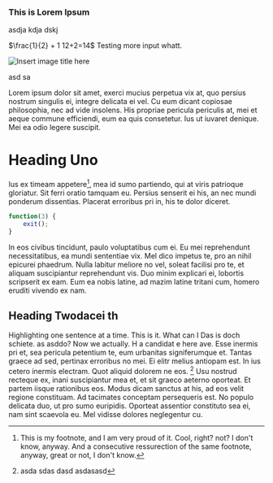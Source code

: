 ### This is Lorem Ipsum

asdja kdja dskj

$\frac{1}{2} + 1 12+2=14$ Testing more input whatt.

[](http://www.wolfvollprecht.de/)
[](http://google.com)

![Insert image title here](/home/wolf/Pictures/IMG_20130901_152337.jpg)

asd sa

Lorem ipsum dolor sit amet, exerci mucius perpetua vix at, quo persius nostrum singulis ei, integre delicata ei vel. Cu eum dicant copiosae philosophia, nec ad vide insolens. His propriae pericula periculis at, mei et aeque commune efficiendi, eum ea quis consetetur. Ius ut iuvaret denique. Mei ea odio legere suscipit.

# Heading Uno

Ius ex timeam appetere[^1], mea id sumo partiendo, qui at viris patrioque gloriatur. Sit ferri oratio tamquam eu. Persius senserit ei his, an nec mundi ponderum dissentias. Placerat erroribus pri in, his te dolor diceret.

```javascript
function(3) {
	exit();
}
```

In eos civibus tincidunt, paulo voluptatibus cum ei. Eu mei reprehendunt necessitatibus, ea mundi sententiae vix. Mel dico impetus te, pro an nihil epicurei phaedrum. Nulla labitur meliore no vel, soleat facilisi pro te, et aliquam suscipiantur reprehendunt vis. Duo minim explicari ei, lobortis scripserit ex eam. Eum ea nobis latine, ad mazim latine tritani cum, homero eruditi vivendo ex nam.

## Heading Twodacei th

Highlighting one sentence at a time. This is it. What can
I Das is doch schiete. as asddo? Now we actually. H a candidat e here ave.
Esse inermis pri et, sea pericula petentium te, eum urbanitas signiferumque et. Tantas graece ad sed, pertinax erroribus no mei. Ei elitr melius antiopam est. In ius cetero inermis electram. Quot aliquid dolorem ne eos.
[^2]
Usu nostrud recteque ex, inani suscipiantur mea et, et sit graeco aeterno oporteat. Et partem iisque rationibus eos. Modus dicam sanctus at his, ad eos velit regione constituam. Ad tacimates conceptam persequeris est. No populo delicata duo, ut pro sumo euripidis. Oporteat assentior constituto sea ei, nam sint scaevola eu. Mel vidisse dolores neglegentur cu.

[^1]: This is my footnote, and I am very proud of it. Cool, right? not? I don't know, anyway.
	And a consecutive ressurection of the same footnote, anyway, great or not, I don't know.

[^2]: asda sdas dasd asdasasd